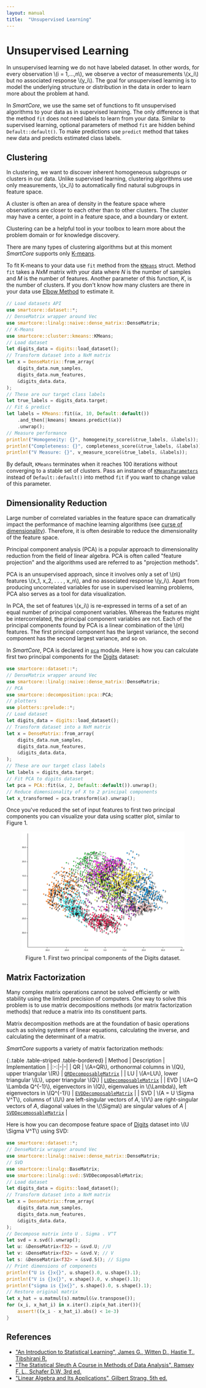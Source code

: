 ```yaml
---
layout: manual
title:  "Unsupervised Learning"
---
```


# Unsupervised Learning

In unsupervised learning we do not have labeled dataset. In other words, for every observation \\(i = 1,...,n\\), we observe a vector of measurements \\(x_i\\) but no associated response \\(y_i\\). The goal for unsupervised learning is to model the underlying structure or distribution in the data in order to learn more about the problem at hand. 

In *SmartCore*, we use the same set of functions to fit unsupervised algorithms to your data as in supervised learning. The only difference is that the method `fit` does not need labels to learn from your data. Similar to supervised learning, optional parameters of method `fit` are hidden behind `Default::default()`. To make predictions use `predict` method that takes new data and predicts estimated class labels.

## Clustering

In clustering, we want to discover inherent homogeneous subgroups or clusters in our data. Unlike supervised learning, clustering algorithms use only measurements, \\(x_i\\) to automatically find natural subgroups in feature space.

A cluster is often an area of density in the feature space where observations are closer to each other than to other clusters. The cluster may have a center, a point in a feature space, and a boundary or extent. 

Clustering can be a helpful tool in your toolbox to learn more about the problem domain or for knowledge discovery.

There are many types of clustering algorithms but at this moment *SmartCore* supports only [K-means](https://en.wikipedia.org/wiki/K-means_clustering).

To fit K-means to your data use `fit` method from the [`KMeans`]({{site.api_base_url}}/cluster/kmeans/index.html) struct. Method `fit` takes a _NxM_ matrix with your data where _N_ is the number of samples and _M_ is the number of features. Another parameter of this function, _K_, is the number of clusters. If you don't know how many clusters are there in your data use [Elbow Method](https://en.wikipedia.org/wiki/Elbow_method_(clustering)) to estimate it.

```rust
// Load datasets API
use smartcore::dataset::*;
// DenseMatrix wrapper around Vec
use smartcore::linalg::naive::dense_matrix::DenseMatrix;
// K-Means
use smartcore::cluster::kmeans::KMeans;
// Load dataset
let digits_data = digits::load_dataset();
// Transform dataset into a NxM matrix
let x = DenseMatrix::from_array(
    digits_data.num_samples,
    digits_data.num_features,
    &digits_data.data,
);
// These are our target class labels
let true_labels = digits_data.target;
// Fit & predict
let labels = KMeans::fit(&x, 10, Default::default())
    .and_then(|kmeans| kmeans.predict(&x))
    .unwrap();
// Measure performance
println!("Homogeneity: {}", homogeneity_score(&true_labels, &labels));
println!("Completeness: {}", completeness_score(&true_labels, &labels));
println!("V Measure: {}", v_measure_score(&true_labels, &labels));
```

By default, `KMeans` terminates when it reaches 100 iterations without converging to a stable set of clusters. Pass an instance of [`KMeansParameters`]({{site.api_base_url}}/cluster/kmeans/struct.KMeansParameters.html) instead of `Default::default()` into method `fit` if you want to change value of this parameter.

## Dimensionality Reduction

Large number of correlated variables in the feature space can dramatically impact the performance of machine learning algorithms (see [curse of dimensionality](https://en.wikipedia.org/wiki/Curse_of_dimensionality)). Therefore, it is often desirable to reduce the dimensionality of the feature space.

Principal component analysis (PCA) is a popular approach to dimensionality reduction from the field of linear algebra. PCA is often called "feature projection" and the algorithms used are referred to as "projection methods".

PCA is an unsupervised approach, since it involves only a set of \\(n\\) features \\(x_1, x_2, . . . , x_n\\), and no associated response \\(y_i\\). Apart from producing uncorrelated variables for use in supervised learning problems, PCA also serves as a tool for data visualization.

In PCA, the set of features \\(x_i\\) is re-expressed in terms of a set of an equal number of principal component variables. Whereas the features might be intercorrelated, the principal component variables are not. Each of the principal components found by PCA is a linear combination of the \\(n\\) features. The first principal component has the largest variance, the second component has the second largest variance, and so on.

In *SmartCore*, PCA is declared in [`pca`]({{site.api_base_url}}/decomposition/pca/index.html) module. Here is how you can calculate first two principal components for the [Digits]({{site.api_base_url}}/dataset/digits/index.html) dataset:

```rust
use smartcore::dataset::*;
// DenseMatrix wrapper around Vec
use smartcore::linalg::naive::dense_matrix::DenseMatrix;
// PCA
use smartcore::decomposition::pca::PCA;
// plotters
use plotters::prelude::*;
// Load dataset
let digits_data = digits::load_dataset();
// Transform dataset into a NxM matrix
let x = DenseMatrix::from_array(
    digits_data.num_samples,
    digits_data.num_features,
    &digits_data.data,
);
// These are our target class labels
let labels = digits_data.target;
// Fit PCA to digits dataset
let pca = PCA::fit(&x, 2, Default::default()).unwrap();
// Reduce dimensionality of X to 2 principal components
let x_transformed = pca.transform(&x).unwrap();
```

Once you've reduced the set of input features to first two principal components you can visualize your data using scatter plot, similar to <nobr>Figure 1</nobr>. 

<figure class="image" align="center">
  <img src="/assets/imgs/digits_pca.svg" alt="Simple linear regression" class="img-fluid">
  <figcaption>Figure 1. First two principal components of the Digits dataset.</figcaption>
</figure>

## Matrix Factorization

Many complex matrix operations cannot be solved efficiently or with stability using the limited precision of computers. One way to solve this problem is to use matrix decompositions methods (or matrix factorization methods) that reduce a matrix into its constituent parts.

Matrix decomposition methods are at the foundation of basic operations such as solving systems of linear equations, calculating the inverse, and calculating the determinant of a matrix.

*SmartCore* supports a variety of matrix factorization methods:

{:.table .table-striped .table-bordered}
| Method | Description | Implementation |
|:-:|-|-|
| QR | \\(A=QR\\), orthonormal columns in \\(Q\\), upper triangular \\(R\\) | [`QRDecomposableMatrix`]({{site.api_base_url}}/linalg/qr/index.html) |
| LU | \\(A=LU\\), lower triangular \\(L\\), upper triangular \\(Q\\) | [`LUDecomposableMatrix`]({{site.api_base_url}}/linalg/lu/index.html) |
| EVD | \\(A=Q \Lambda Q^{-1}\\), eigenvectors in \\(Q\\), eigenvalues in \\(\Lambda\\), left eigenvectors in \\(Q^{-1}\\) | [`EVDDecomposableMatrix`]({{site.api_base_url}}/linalg/evd/index.html) |
| SVD | \\(A = U \Sigma V^T\\), columns of \\(U\\) are left-singular vectors of _A_, \\(V\\) are right-singular vectors of _A_, diagonal values in the \\(\Sigma\\) are singular values of _A_ | [`SVDDecomposableMatrix`]({{site.api_base_url}}/linalg/svd/index.html) |

Here is how you can decompose feature space of [Digits]({{site.api_base_url}}/dataset/digits/index.html) dataset into \\(U \Sigma V^T\\) using SVD:

```rust
use smartcore::dataset::*;
// DenseMatrix wrapper around Vec
use smartcore::linalg::naive::dense_matrix::DenseMatrix;
// SVD
use smartcore::linalg::BaseMatrix;
use smartcore::linalg::svd::SVDDecomposableMatrix;
// Load dataset
let digits_data = digits::load_dataset();
// Transform dataset into a NxM matrix
let x = DenseMatrix::from_array(
    digits_data.num_samples,
    digits_data.num_features,
    &digits_data.data,
);
// Decompose matrix into U . Sigma . V^T
let svd = x.svd().unwrap();    
let u: &DenseMatrix<f32> = &svd.U; //U
let v: &DenseMatrix<f32> = &svd.V; // V
let s: &DenseMatrix<f32> = &svd.S(); // Sigma
// Print dimensions of components
println!("U is {}x{}", u.shape().0, u.shape().1);
println!("V is {}x{}", v.shape().0, v.shape().1);
println!("sigma is {}x{}", s.shape().0, s.shape().1);    
// Restore original matrix
let x_hat = u.matmul(s).matmul(&v.transpose());
for (x_i, x_hat_i) in x.iter().zip(x_hat.iter()){
    assert!((x_i - x_hat_i).abs() < 1e-3)
} 
```

## References
* ["An Introduction to Statistical Learning", James G., Witten D., Hastie T., Tibshirani R.](http://faculty.marshall.usc.edu/gareth-james/ISL/)
* ["The Statistical Sleuth A Course in Methods of Data Analysis", Ramsey F. L., Schafer D.W, 3rd ed.](http://www.statisticalsleuth.com/)
* ["Linear Algebra and Its Applications", Gilbert Strang, 5th ed.](https://www.academia.edu/32459792/_Strang_G_Linear_algebra_and_its_applications_4_5881001_PDF)

